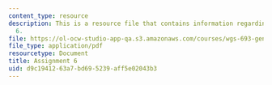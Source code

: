 ```yaml
---
content_type: resource
description: This is a resource file that contains information regarding assignment
  6.
file: https://ol-ocw-studio-app-qa.s3.amazonaws.com/courses/wgs-693-gender-race-and-the-complexities-of-science-and-technology-a-problem-based-learning-experiment-spring-2009/d9c1941263a7bd695239aff5e02043b3_MITWGS_693S09_assn06.pdf
file_type: application/pdf
resourcetype: Document
title: Assignment 6
uid: d9c19412-63a7-bd69-5239-aff5e02043b3
---
```

